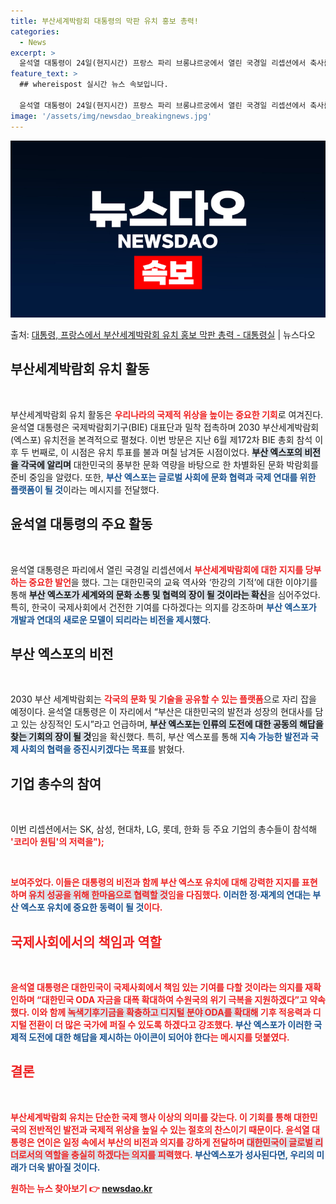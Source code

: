 ```yaml
---
title: 부산세계박람회 대통령의 막판 유치 홍보 총력!
categories:
  - News
excerpt: >
  윤석열 대통령이 24일(현지시간) 프랑스 파리 브롱냐르궁에서 열린 국경일 리셉션에서 축사를 하고 있다.(사진…
feature_text: >
  ## whereispost 실시간 뉴스 속보입니다.

  윤석열 대통령이 24일(현지시간) 프랑스 파리 브롱냐르궁에서 열린 국경일 리셉션에서 축사를 하고 있다.(사진…
image: '/assets/img/newsdao_breakingnews.jpg'
---
```


![뉴스다오 속보](/assets/img/newsdao_breakingnews.jpg)

<p>출처: <a href="https://newsdao.kr/2645" rel="dofollow">대통령, 프랑스에서 부산세계박람회 유치 홍보 막판 총력 - 대통령실</a> | 뉴스다오</p>

<h2 data-ke-size="size26">부산세계박람회 유치 활동</h2>
<p data-ke-size="size16">&nbsp;</p>
부산세계박람회 유치 활동은 <b><span style="color: #ee2323;">우리나라의 국제적 위상을 높이는 중요한 기회</span></b>로 여겨진다. 윤석열 대통령은 국제박람회기구(BIE) 대표단과 밀착 접촉하며 2030 부산세계박람회(엑스포) 유치전을 본격적으로 펼쳤다. 이번 방문은 지난 6월 제172차 BIE 총회 참석 이후 두 번째로, 이 시점은 유치 투표를 불과 며칠 남겨둔 시점이었다. <b><span style="background-color: #21538527;">부산 엑스포의 비전을 각국에 알리며</span></b> 대한민국의 풍부한 문화 역량을 바탕으로 한 차별화된 문화 박람회를 준비 중임을 알렸다. 또한, <b><span style="color: #1a5490;">부산 엑스포는 글로벌 사회에 문화 협력과 국제 연대를 위한 플랫폼이 될 것</span></b>이라는 메시지를 전달했다.

<h2 data-ke-size="size26">윤석열 대통령의 주요 활동</h2>
<p data-ke-size="size16">&nbsp;</p>
윤석열 대통령은 파리에서 열린 국경일 리셉션에서 <b><span style="color: #ee2323;">부산세계박람회에 대한 지지를 당부하는 중요한 발언</span></b>을 했다. 그는 대한민국의 교육 역사와 ‘한강의 기적’에 대한 이야기를 통해 <b><span style="background-color: #21538527;">부산 엑스포가 세계와의 문화 소통 및 협력의 장이 될 것이라는 확신</span></b>을 심어주었다. 특히, 한국이 국제사회에서 건전한 기여를 다하겠다는 의지를 강조하며 <b><span style="color: #1a5490;">부산 엑스포가 개발과 연대의 새로운 모델이 되리라는 비전을 제시했다</span></b>.

<h2 data-ke-size="size26">부산 엑스포의 비전</h2>
<p data-ke-size="size16">&nbsp;</p>
2030 부산 세계박람회는 <b><span style="color: #ee2323;">각국의 문화 및 기술을 공유할 수 있는 플랫폼</span></b>으로 자리 잡을 예정이다. 윤석열 대통령은 이 자리에서 “부산은 대한민국의 발전과 성장의 현대사를 담고 있는 상징적인 도시”라고 언급하며, <b><span style="background-color: #21538527;">부산 엑스포는 인류의 도전에 대한 공동의 해답을 찾는 기회의 장이 될 것</span></b>임을 확신했다. 특히, 부산 엑스포를 통해 <b><span style="color: #1a5490;">지속 가능한 발전과 국제 사회의 협력을 증진시키겠다는 목표</span></b>를 밝혔다.

<h2 data-ke-size="size26">기업 총수의 참여</h2>
<p data-ke-size="size16">&nbsp;</p>
이번 리셉션에서는 SK, 삼성, 현대차, LG, 롯데, 한화 등 주요 기업의 총수들이 참석해 <b><span style="color: #ee2323;">'코리아 원팀'의 저력을");

<p data-ke-size="size16">&nbsp;</p>
 보여주었다. 이들은 대통령의 비전과 함께 부산 엑스포 유치에 대해 강력한 지지를 표현하며 <b><span style="background-color: #21538527;">유치 성공을 위해 한마음으로 협력할 것</span></b>임을 다짐했다. <b><span style="color: #1a5490;">이러한 정·재계의 연대는 부산 엑스포 유치에 중요한 동력이 될 것</span></b>이다.

<h2 data-ke-size="size26">국제사회에서의 책임과 역할</h2>
<p data-ke-size="size16">&nbsp;</p>
윤석열 대통령은 대한민국이 <b><span style="color: #ee2323;">국제사회에서 책임 있는 기여를 다할 것이라는 의지</span></b>를 재확인하며 “대한민국 ODA 자금을 대폭 확대하여 수원국의 위기 극복을 지원하겠다”고 약속했다. 이와 함께 <b><span style="background-color: #21538527;">녹색기후기금을 확충하고 디지털 분야 ODA를 확대해</span></b> 기후 적응력과 디지털 전환이 더 많은 국가에 퍼질 수 있도록 하겠다고 강조했다. <b><span style="color: #1a5490;">부산 엑스포가 이러한 국제적 도전에 대한 해답을 제시하는 아이콘이 되어야 한다</span></b>는 메시지를 덧붙였다.

<h2 data-ke-size="size26">결론</h2>
<p data-ke-size="size16">&nbsp;</p>
부산세계박람회 유치는 단순한 국제 행사 이상의 의미를 갖는다. <b><span style="color: #ee2323;">이 기회를 통해 대한민국의 전반적인 발전과 국제적 위상을 높일 수 있는 절호의 찬스</span></b>이기 때문이다. 윤석열 대통령은 연이은 일정 속에서 부산의 비전과 의지를 강하게 전달하며 <b><span style="background-color: #21538527;">대한민국이 글로벌 리더로서의 역할을 충실히 하겠다는 의지를 피력</span></b>했다. <b><span style="color: #1a5490;">부산엑스포가 성사된다면, 우리의 미래가 더욱 밝아질 것이다.</span></b> 

원하는 뉴스 찾아보기 👉 <a href="https://newsdao.kr" rel="dofollow">newsdao.kr</a>


